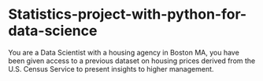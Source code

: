 # Statistics-project-with-python-for-data-science
You are a Data Scientist with a housing agency in Boston MA, you have been given access to a previous dataset on housing prices derived from the U.S. Census Service to present insights to higher management. 
